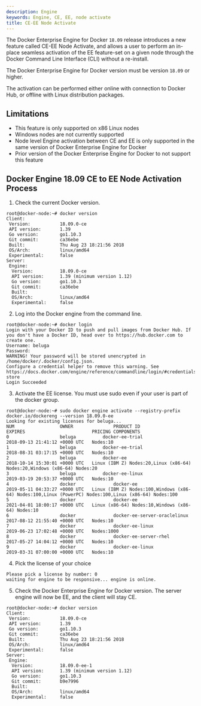 ```yaml
---
description: Engine
keywords: Engine, CE, EE, node activate
title: CE-EE Node Activate
---
```


The Docker Enterprise Engine for Docker `18.09` release introduces a new feature called CE-EE Node Activate, and allows a user to perform an in-place seamless activation of the EE feature-set on a given node through the Docker Command Line Interface (CLI) without a re-install.

The Docker Enterprise Engine for Docker version must be version `18.09` or higher.

The activation can be performed either online with connection to Docker Hub, or offline with Linux distribution packages.

## Limitations

* This feature is only supported on x86 Linux nodes
* Windows nodes are not currently supported
* Node level Engine activation between CE and EE is only supported in the same version of Docker Enterprise Engine for Docker
* Prior version of the Docker Enterprise Engine for Docker to not support this feature

## Docker Engine 18.09 CE to EE Node Activation Process

1. Check the current Docker version.
```
root@docker-node:~# docker version
Client:
 Version:           18.09.0-ce
 API version:       1.39
 Go version:        go1.10.3
 Git commit:        ca36ebe
 Built:             Thu Aug 23 18:21:56 2018
 OS/Arch:           linux/amd64
 Experimental:      false
Server:
 Engine:
  Version:          18.09.0-ce
  API version:      1.39 (minimum version 1.12)
  Go version:       go1.10.3
  Git commit:       ca36ebe
  Built:
  OS/Arch:          linux/amd64
  Experimental:     false
```

2. Log into the Docker engine from the command line.

```
root@docker-node:~# docker login
Login with your Docker ID to push and pull images from Docker Hub. If you don't have a Docker ID, head over to https://hub.docker.com to create one.
Username: beluga
Password:
WARNING! Your password will be stored unencrypted in /home/docker/.docker/config.json.
Configure a credential helper to remove this warning. See
https://docs.docker.com/engine/reference/commandline/login/#credentials-store
Login Succeeded
```

3. Activate the EE license. You must use sudo even if your user is part of the docker group.

```
root@docker-node:~# sudo docker engine activate --registry-prefix docker.io/dockereng --version 18.09.0-ee
Looking for existing licenses for beluga...
NUM                 OWNER               PRODUCT ID                     EXPIRES                         PRICING COMPONENTS
0                   beluga          docker-ee-trial                2018-09-13 21:41:12 +0000 UTC   Nodes:10
1                   beluga          docker-ee-trial                2018-08-31 03:17:15 +0000 UTC   Nodes:10
2                   beluga          docker-ee                      2018-10-14 15:30:01 +0000 UTC   Linux (IBM Z) Nodes:20,Linux (x86-64) Nodes:20,Windows (x86-64) Nodes:20
3                   beluga          docker-ee-linux                2019-03-19 20:53:37 +0000 UTC   Nodes:10
4                   docker              docker-ee                      2019-05-11 04:33:27 +0000 UTC   Linux (IBM Z) Nodes:100,Windows (x86-64) Nodes:100,Linux (PowerPC) Nodes:100,Linux (x86-64) Nodes:100
5                   docker              docker-ee                      2021-04-01 18:00:17 +0000 UTC   Linux (x86-64) Nodes:10,Windows (x86-64) Nodes:10
6                   docker              docker-ee-server-oraclelinux   2017-08-12 21:55:40 +0000 UTC   Nodes:10
7                   docker              docker-ee-linux                2019-06-23 17:02:48 +0000 UTC   Nodes:1000
8                   docker              docker-ee-server-rhel          2017-05-27 14:04:12 +0000 UTC   Nodes:10
9                   docker              docker-ee-linux                2019-03-31 07:00:00 +0000 UTC   Nodes:10
```

4. Pick the license of your choice
```
Please pick a license by number: 0
waiting for engine to be responsive... engine is online.
```

5. Check the Docker Enterprise Engine for Docker version. The server engine will now be EE, and the client will stay CE.
```
root@docker-node:~# docker version
Client:
 Version:           18.09.0-ce
 API version:       1.39
 Go version:        go1.10.3
 Git commit:        ca36ebe
 Built:             Thu Aug 23 18:21:56 2018
 OS/Arch:           linux/amd64
 Experimental:      false
Server:
 Engine:
  Version:          18.09.0-ee-1
  API version:      1.39 (minimum version 1.12)
  Go version:       go1.10.3
  Git commit:       b9e7996
  Built:
  OS/Arch:          linux/amd64
  Experimental:     false
```
